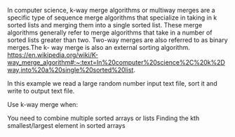 ﻿In computer science, k-way merge algorithms or multiway merges are a specific type of sequence merge algorithms that specialize in taking in k sorted lists and merging them into a single sorted list. 
These merge algorithms generally refer to merge algorithms that take in a number of sorted lists greater than two.
Two-way merges are also referred to as binary merges.The k- way merge is also an external sorting algorithm.
https://en.wikipedia.org/wiki/K-way_merge_algorithm#:~:text=In%20computer%20science%2C%20k%2Dway,into%20a%20single%20sorted%20list.

In this example we read a large random number input text file, sort it and write to output text file.

Use k-way merge when:

You need to combine multiple sorted arrays or lists
Finding the kth smallest/largest element in sorted arrays